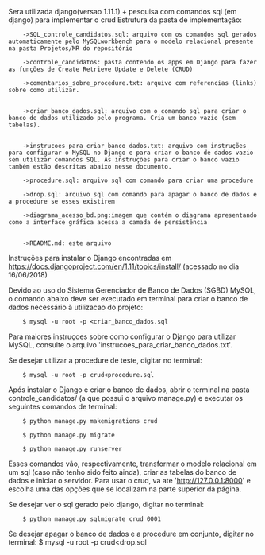 Sera utilizada django(versao 1.11.1) + pesquisa com comandos sql (em django) para implementar o crud
Estrutura da pasta de implementação:

		->SQL_controle_candidatos.sql: arquivo com os comandos sql gerados automaticamente pelo MySQLworkbench para o modelo relacional presente na pasta Projetos/MR do repositório

		->controle_candidatos: pasta contendo os apps em Django para fazer as funções de Create Retrieve Update e Delete (CRUD)

		->comentarios_sobre_procedure.txt: arquivo com referencias (links) sobre como utilizar.


		->criar_banco_dados.sql: arquivo com o comando sql para criar o banco de dados utilizado pelo programa. Cria um banco vazio (sem tabelas).


		->instrucoes_para_criar_banco_dados.txt: arquivo com instruções para configurar o MySQL no Django e para criar o banco de dados vazio sem utilizar comandos SQL. As instruções para criar o banco vazio também estão descritas abaixo nesse documento.  

		->procedure.sql: arquivo sql com comando para criar uma procedure

		->drop.sql: arquivo sql com comando para apagar o banco de dados e a procedure se esses existirem

		->diagrama_acesso_bd.png:imagem que contém o diagrama apresentando como a interface gráfica acessa a camada de persistência 


		->README.md: este arquivo

Instruções para instalar o Django encontradas em https://docs.djangoproject.com/en/1.11/topics/install/ (acessado no dia 16/06/2018)

Devido ao uso do Sistema Gerenciador de Banco de Dados (SGBD) MySQL, o comando abaixo deve ser executado em terminal para criar o banco de dados necessário à utilizacao do projeto:
		
		$ mysql -u root -p <criar_banco_dados.sql

Para maiores instruçoes sobre como configurar o Django para utilizar MySQL, consulte o arquivo 'instrucoes_para_criar_banco_dados.txt'.

Se desejar utilizar a procedure de teste, digitar no terminal:

		$ mysql -u root -p crud<procedure.sql

Após instalar o Django e criar o banco de dados, abrir o terminal na pasta controle_candidatos/ (a que possui o arquivo manage.py) e executar os seguintes comandos de terminal:
		
		$ python manage.py makemigrations crud

		$ python manage.py migrate 

		$ python manage.py runserver

Esses comandos vão, respectivamente, transformar o modelo relacional em um sql (caso não tenho sido feito ainda), criar as tabelas do banco de dados e iniciar o servidor. Para usar o crud, va ate 'http://127.0.0.1:8000' e escolha uma das opções que se localizam na parte superior da página. 
		
Se desejar ver o sql gerado pelo django, digitar no terminal: 

		$ python manage.py sqlmigrate crud 0001

Se desejar apagar o banco de dados e a procedure em conjunto, digitar no terminal:
		$ mysql -u root -p crud<drop.sql

